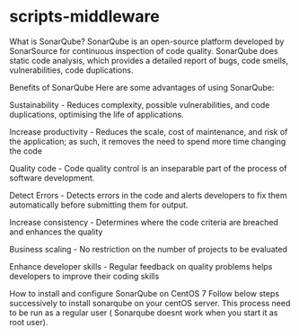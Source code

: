 # scripts-middleware
What is SonarQube?
SonarQube is an open-source platform developed by SonarSource for continuous inspection of code quality. SonarQube does static code analysis, which provides a detailed report of bugs, code smells, vulnerabilities, code duplications.

Benefits of SonarQube
Here are some advantages of using SonarQube:

Sustainability - Reduces complexity, possible vulnerabilities, and code duplications, optimising the life of applications.

Increase productivity - Reduces the scale, cost of maintenance, and risk of the application; as such, it removes the need to spend more time changing the code

Quality code - Code quality control is an inseparable part of the process of software development.

Detect Errors - Detects errors in the code and alerts developers to fix them automatically before submitting them for output.

Increase consistency - Determines where the code criteria are breached and enhances the quality

Business scaling - No restriction on the number of projects to be evaluated

Enhance developer skills - Regular feedback on quality problems helps developers to improve their coding skills

How to install and configure SonarQube on CentOS 7
Follow below steps successively to install sonarqube on your centOS server. This process need to be run as a regular user ( Sonarqube doesnt work when you start it as root user).